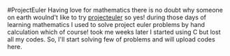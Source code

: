 #ProjectEuler
Having love for mathematics there is no doubt why someone on earth woulnd't like to try [projecteuler](projecteuler.net) so yes! during those days of learning mathematics I used to solve project euler problems by hand calculation which of course! took me weeks later I started using C but lost all my codes. So, I'll start solving few of problems and will upload codes here.
